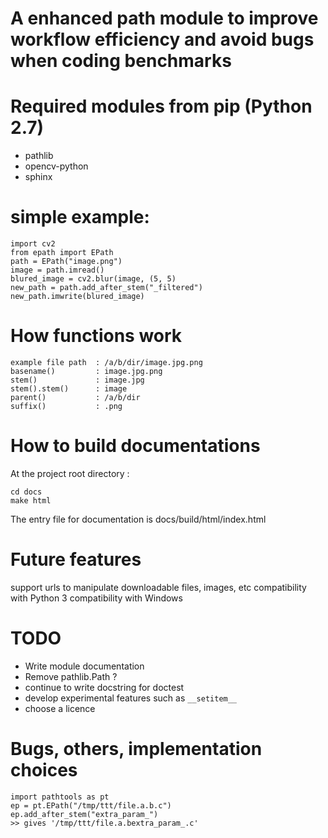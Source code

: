 # A enhanced path module to improve workflow efficiency and avoid bugs when coding benchmarks

# Required modules from pip (Python 2.7)
* pathlib
* opencv-python
* sphinx


# simple example:
    import cv2
    from epath import EPath
    path = EPath("image.png")
    image = path.imread()
    blured_image = cv2.blur(image, (5, 5)
    new_path = path.add_after_stem("_filtered")
    new_path.imwrite(blured_image)


# How functions work
    example file path  : /a/b/dir/image.jpg.png
    basename()         : image.jpg.png
    stem()             : image.jpg
    stem().stem()      : image
    parent()           : /a/b/dir
    suffix()           : .png 

# How to build documentations
At the project root directory :

    cd docs
    make html

The entry file for documentation is docs/build/html/index.html
    
# Future features
   support urls to manipulate downloadable files, images, etc
   compatibility with Python 3
   compatibility with Windows
   
# TODO
* Write module documentation
* Remove pathlib.Path ?
* continue to write docstring for doctest
* develop experimental features such as ``__setitem__``
* choose a licence
   
# Bugs, others, implementation choices
    import pathtools as pt
    ep = pt.EPath("/tmp/ttt/file.a.b.c")
    ep.add_after_stem("extra_param_")
    >> gives '/tmp/ttt/file.a.bextra_param_.c'






